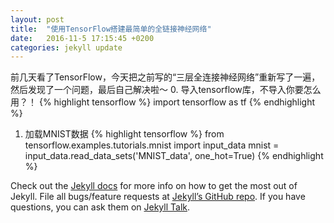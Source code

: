 ```yaml
---
layout: post
title:  "使用TensorFlow搭建最简单的全链接神经网络"
date:   2016-11-5 17:15:45 +0200
categories: jekyll update
---
```

前几天看了TensorFlow，今天把之前写的“三层全连接神经网络”重新写了一遍，然后发现了一个问题，最后自己解决啦～
0. 导入tensorflow库，不导入你要怎么用？！
{% highlight tensorflow %}
import tensorflow as tf
{% endhighlight %}

1. 加载MNIST数据
{% highlight tensorflow %}
from tensorflow.examples.tutorials.mnist import input_data
mnist = input_data.read_data_sets('MNIST_data', one_hot=True)
{% endhighlight %}

Check out the [Jekyll docs][jekyll-docs] for more info on how to get the most out of Jekyll. File all bugs/feature requests at [Jekyll’s GitHub repo][jekyll-gh]. If you have questions, you can ask them on [Jekyll Talk][jekyll-talk].

[jekyll-docs]: http://jekyllrb.com/docs/home
[jekyll-gh]:   https://github.com/jekyll/jekyll
[jekyll-talk]: https://talk.jekyllrb.com/
